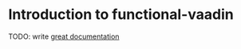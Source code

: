 # Introduction to functional-vaadin

TODO: write [great documentation](http://jacobian.org/writing/what-to-write/)
